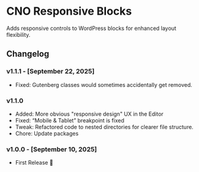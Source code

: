 # CNO Responsive Blocks

Adds responsive controls to WordPress blocks for enhanced layout flexibility.

## Changelog

### v1.1.1 - [September 22, 2025]

- Fixed: Gutenberg classes would sometimes accidentally get removed.

### v1.1.0

- Added: More obvious "responsive design" UX in the Editor
- Fixed: “Mobile & Tablet” breakpoint is fixed
- Tweak: Refactored code to nested directories for clearer file structure.
- Chore: Update packages

### v1.0.0 - [September 10, 2025]

- First Release 🎉
